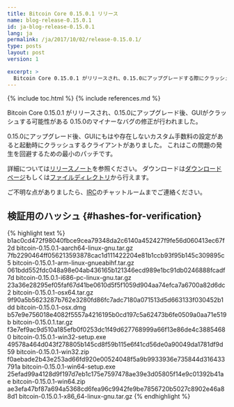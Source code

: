 ```yaml
---
title: Bitcoin Core 0.15.0.1 リリース
name: blog-release-0.15.0.1
id: ja-blog-release-0.15.0.1
lang: ja
permalink: /ja/2017/10/02/release-0.15.0.1/
type: posts
layout: post
version: 1

excerpt: >
  Bitcoin Core 0.15.0.1 がリリースされ、0.15.0にアップグレードする際にクラッシュを引き起こすマイナーなバグが修正されました。
---
```

{% include toc.html %}
{% include references.md %}

Bitcoin Core 0.15.0.1 がリリースされ、0.15.0にアップグレード後、GUIがクラッシュする可能性がある
0.15.0のマイナーなバグの修正が行われました。

0.15.0にアップグレード後、GUIにもはや存在しないカスタム手数料の設定があると起動時にクラッシュするクライアントがありました。
これはこの問題の発生を回避するための最小のパッチです。

詳細については[リリースノート][]を参照ください。
ダウンロードは[ダウンロードページ][]もしくは[ファイルディレクトリ][]から行えます。

ご不明な点がありましたら、[IRC][]のチャットルームまでご連絡ください。

## 検証用のハッシュ {#hashes-for-verification}

{% highlight text %}
b1ac0cd472f98040fbce9cea79348da2c6140a452427f9fe56d060413ec67f2d  bitcoin-0.15.0.1-aarch64-linux-gnu.tar.gz
7fb2290464ff056213593878cac1d111422204e81b1ccb93f95b145c309895c5  bitcoin-0.15.0.1-arm-linux-gnueabihf.tar.gz
061bdd552fdc048a98e04ab436165b121346ecd989e1bc91db0246888fcadf7d  bitcoin-0.15.0.1-i686-pc-linux-gnu.tar.gz
23a36e28295ef05faf67d41be0610d5f5f1059d904aa74efca7a6700a82d6dc2  bitcoin-0.15.0.1-osx64.tar.gz
9f90a5b5623287b762e3280fd86fc7adc7180a071513d5d663133f030452b1dd  bitcoin-0.15.0.1-osx.dmg
b57e9e756018e4082f5557a4216195b0cd197c5a62473b6fe0509a0aa71e519b  bitcoin-0.15.0.1.tar.gz
f3e7ef9ac9d510a185efb0f0253dc1f49d627768999a66f13e86de4c38854680  bitcoin-0.15.0.1-win32-setup.exe
49578a464d043f278805b145cd8f59b115e6f41cd56de0a90049da1781df9d59  bitcoin-0.15.0.1-win32.zip
f0aebade2b43e253ad66fd920e00524048f5a9b9933936e735844d316433791a  bitcoin-0.15.0.1-win64-setup.exe
25efad99a4128d9f197d7eb1c175e7597478ae39e3d05805f14e9c01392b41ae  bitcoin-0.15.0.1-win64.zip
ae3efa47bf87a694a5368cd6fea96c9942fe9be7856720b5027c8902e46a88d1  bitcoin-0.15.0.1-x86_64-linux-gnu.tar.gz
{% endhighlight %}


[リリースノート]: /ja/releases/0.15.0.1/
[IRC]: https://en.bitcoin.it/wiki/IRC_channels
[ダウンロードページ]: /ja/download
[ファイルディレクトリ]: https://bitcoincore.org/bin/bitcoin-core-0.15.0.1/
